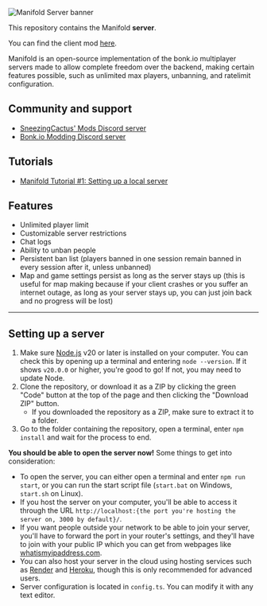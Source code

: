 ![Manifold Server banner](https://github.com/SneezingCactus/manifold-server/assets/46355725/57f20767-4796-4bf5-9cef-b4ce098215fb)

This repository contains the Manifold **server**.

You can find the client mod [here](https://github.com/SneezingCactus/manifold-client).

Manifold is an open-source implementation of the bonk.io multiplayer servers made to allow complete freedom over the backend, making certain features possible, such as unlimited max players, unbanning, and ratelimit configuration.

## Community and support

- [SneezingCactus' Mods Discord server](https://discord.gg/dnBM3N6H8a)
- [Bonk.io Modding Discord server](https://discord.gg/PHtG6qN3qj)

## Tutorials

- [Manifold Tutorial #1: Setting up a local server](https://www.youtube.com/watch?v=eWAnlHpnvj4)

## Features

- Unlimited player limit
- Customizable server restrictions
- Chat logs
- Ability to unban people
- Persistent ban list (players banned in one session remain banned in every session after it, unless unbanned)
- Map and game settings persist as long as the server stays up (this is useful for map making because if your client crashes or you suffer an internet outage, as long as your server stays up, you can just join back and no progress will be lost)

---

## Setting up a server

1. Make sure [Node.js](https://nodejs.org/en) v20 or later is installed on your computer. You can check this by opening up a terminal and entering `node --version`. If it shows `v20.0.0` or higher, you're good to go! If not, you may need to update Node.
2. Clone the repository, or download it as a ZIP by clicking the green "Code" button at the top of the page and then clicking the "Download ZIP" button.
   - If you downloaded the repository as a ZIP, make sure to extract it to a folder.
3. Go to the folder containing the repository, open a terminal, enter `npm install` and wait for the process to end.

**You should be able to open the server now!** Some things to get into consideration:

- To open the server, you can either open a terminal and enter `npm run start`, or you can run the start script file (`start.bat` on Windows, `start.sh` on Linux).
- If you host the server on your computer, you'll be able to access it through the URL `http://localhost:{the port you're hosting the server on, 3000 by default}/`.
- If you want people outside your network to be able to join your server, you'll have to forward the port in your router's settings, and they'll have to join with your public IP which you can get from webpages like [whatismyipaddress.com](https://whatismyipaddress.com/).
- You can also host your server in the cloud using hosting services such as [Render](https://render.com/) and [Heroku](https://www.heroku.com/), though this is only recommended for advanced users.
- Server configuration is located in `config.ts`. You can modify it with any text editor.
